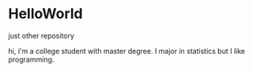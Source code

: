 # HelloWorld
just other repository

hi, i'm a college student with master degree. I major in statistics but I like programming.
